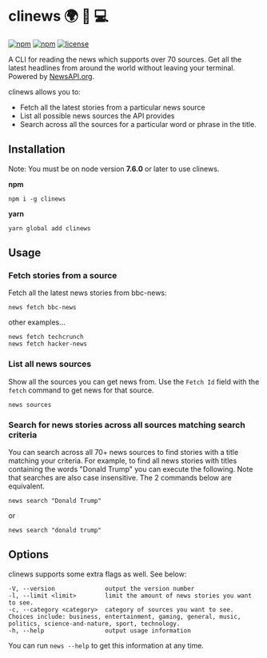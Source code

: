 # clinews :earth_africa: :newspaper: :computer:
[![npm](https://img.shields.io/npm/dt/clinews.svg)](https://www.npmjs.com/package/clinews)
[![npm](https://img.shields.io/npm/v/clinews.svg)](https://www.npmjs.com/package/clinews)
[![license](https://img.shields.io/github/license/mmckeaveney/clinews.svg)](https://github.com/mmckeaveney/clinews/blob/master/LICENSE)

A CLI for reading the news which supports over 70 sources. Get all the latest headlines from around the world without leaving your terminal. Powered by [NewsAPI.org](https://newsapi.org/).

clinews allows you to:

- Fetch all the latest stories from a particular news source
- List all possible news sources the API provides
- Search across all the sources for a particular word or phrase in the title.

## Installation
Note: You must be on node version **7.6.0** or later to use clinews.

**npm** 
```
npm i -g clinews
```

**yarn** 
```
yarn global add clinews
```

## Usage

### Fetch stories from a source
Fetch all the latest news stories from bbc-news: 
```
news fetch bbc-news
```

other examples...
```
news fetch techcrunch
news fetch hacker-news
```

### List all news sources
Show all the sources you can get news from. Use the ```Fetch Id``` field with the ```fetch``` command to get news for that source.
```
news sources
```

### Search for news stories across all sources matching search criteria

You can search across all 70+ news sources to find stories with a title matching your criteria. For example, to find all news stories with titles containing the words "Donald Trump" you can execute the following. Note that searches are also case insensitive. The 2 commands below are equivalent.

```
news search "Donald Trump"
```
or
```
news search "donald trump"
```

## Options

clinews supports some extra flags as well. See below:
```
-V, --version              output the version number
-l, --limit <limit>        limit the amount of news stories you want to see.
-c, --category <category>  category of sources you want to see. Choices include: business, entertainment, gaming, general, music, politics, science-and-nature, sport, technology.
-h, --help                 output usage information
```

You can run ```news --help``` to get this information at any time.





